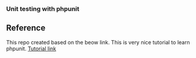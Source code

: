 ### Unit testing with phpunit

## Reference
This repo created based on the beow link. This is very nice tutorial to learn phpunit. [Tutorial link](https://bit.ly/3bUXEwd)